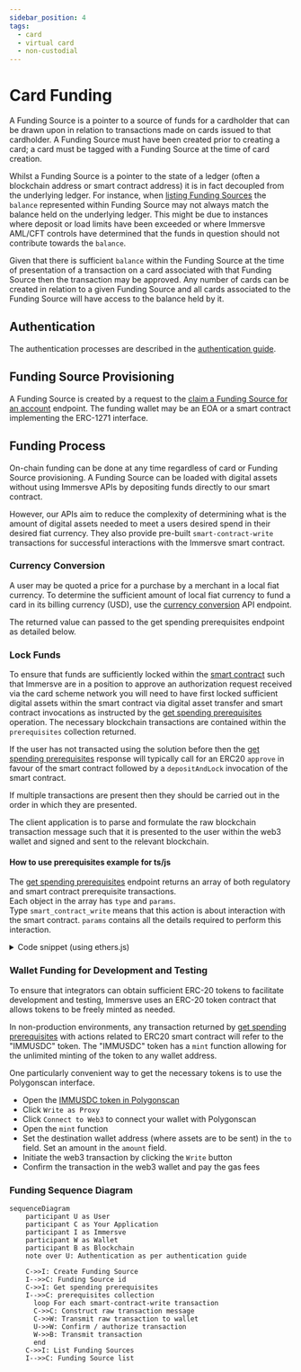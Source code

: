 ```yaml
---
sidebar_position: 4
tags:
  - card
  - virtual card
  - non-custodial
---
```


# Card Funding

A Funding Source is a pointer to a source of funds for a cardholder that can be drawn upon in relation to transactions made on cards issued to that cardholder. A Funding Source must have been created prior to creating a card; a card must be tagged with a Funding Source at the time of card creation.

Whilst a Funding Source is a pointer to the state of a ledger (often a blockchain address or smart contract address) it is in fact decoupled from the underlying ledger. For instance, when [listing Funding Sources](/api-reference/list-funding-sources) the `balance` represented within Funding Source may not always match the balance held on the underlying ledger. This might be due to instances where deposit or load limits have been exceeded or where Immersve AML/CFT controls have determined that the funds in question should not contribute towards the `balance`.

Given that there is sufficient `balance` within the Funding Source at the time of presentation of a transaction on a card associated with that Funding Source then the transaction may be approved. Any number of cards can be created in relation to a given Funding Source and all cards associated to the Funding Source will have access to the balance held by it.

## Authentication

The authentication processes are described in the [authentication guide](/guides/authentication).

## Funding Source Provisioning

A Funding Source is created by a request to the [claim a Funding Source for an account](/api-reference/claim-a-funding-source-for-an-account) endpoint.
The funding wallet may be an EOA or a smart contract implementing the ERC-1271 interface.

## Funding Process

On-chain funding can be done at any time regardless of card or Funding Source provisioning.
A Funding Source can be loaded with digital assets without using Immersve APIs by depositing funds directly to our smart contract.

However, our APIs aim to reduce the complexity of determining what is the amount of digital assets needed to meet a users desired spend in their desired fiat currency. They also provide pre-built `smart-contract-write` transactions for successful interactions with the Immersve smart contract.

### Currency Conversion

A user may be quoted a price for a purchase by a merchant in a local fiat currency. To determine the sufficient amount of local fiat currency to fund a card in its billing currency (USD), use the [currency conversion](/api-reference/currency-conversion) API endpoint.

The returned value can passed to the get spending prerequisites endpoint as detailed below.

### Lock Funds

To ensure that funds are sufficiently locked within the [smart contract](/contracts/payment-protocol) such that Immersve are in a position to approve an authorization request received via the card scheme network you will need to have first locked sufficient digital assets within the smart contract via digital asset transfer and smart contract invocations as instructed by the [get spending prerequisites](/api-reference/get-spending-prerequisites) operation. The necessary blockchain transactions are contained within the `prerequisites` collection returned.

If the user has not transacted using the solution before then the [get spending prerequisites](/api-reference/get-spending-prerequisites) response will typically call for an ERC20 `approve` in favour of the smart contract followed by a `depositAndLock` invocation of the smart contract.

If multiple transactions are present then they should be carried out in the order in which they are presented.

The client application is to parse and formulate the raw blockchain transaction message such that it is presented to the user within the web3 wallet and signed and sent to the relevant blockchain.

#### How to use prerequisites example for ts/js

The [get spending prerequisites](/api-reference/get-spending-prerequisites) endpoint returns an array of both regulatory and smart contract prerequisite transactions.  
Each object in the array has `type` and `params`.  
Type `smart_contract_write` means that this action is about interaction with the smart contract. `params` contains all the details required to perform this interaction.

<details>
<summary>Code snippet (using ethers.js)</summary>

Typescript code

```ts
const { abi, contractAddress, method, params } =
  response.data.prerequisites.params;

const contract = new Contract(contractAddress, abi, signer); // third param Signer is required

const { hash } = await contract[method](...Object.values(params));
```
</details>

### Wallet Funding for Development and Testing

To ensure that integrators can obtain sufficient ERC-20 tokens to facilitate development and testing, Immersve uses an ERC-20 token contract that allows tokens to be freely minted as needed.

In non-production environments, any transaction returned by [get spending prerequisites](/api-reference/get-spending-prerequisites) with actions related to ERC20 smart contract will refer to the "IMMUSDC" token. The "IMMUSDC" token has a `mint` function allowing for the unlimited minting of the token to any wallet address.

One particularly convenient way to get the necessary tokens is to use the Polygonscan interface.

- Open the [IMMUSDC token in Polygonscan](https://mumbai.polygonscan.com/address/0x2FaC06acFAeB42CC3B5327fcF53F48D9Da72749d#code)
- Click `Write as Proxy`
- Click `Connect to Web3` to connect your wallet with Polygonscan
- Open the `mint` function
- Set the destination wallet address (where assets are to be sent) in the `to` field. Set an amount in the `amount` field.
- Initiate the web3 transaction by clicking the `Write` button
- Confirm the transaction in the web3 wallet and pay the gas fees

### Funding Sequence Diagram

```mermaid
sequenceDiagram
    participant U as User
    participant C as Your Application
    participant I as Immersve
    participant W as Wallet
    participant B as Blockchain
    note over U: Authentication as per authentication guide

    C->>I: Create Funding Source
    I-->>C: Funding Source id
    C->>I: Get spending prerequisites
    I-->>C: prerequisites collection
      loop For each smart-contract-write transaction
      C->>C: Construct raw transaction message
      C->>W: Transmit raw transaction to wallet
      U->>W: Confirm / authorize transaction
      W->>B: Transmit transaction
      end
    C->>I: List Funding Sources
    I-->>C: Funding Source list
```
